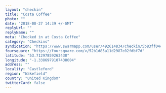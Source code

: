 ```yaml
---
layout: "checkin"
title: "Costa Coffee"
photo: ""
date: "2018-08-27 14:39 +/-GMT"
replyUrl: ""
replyName: ""
meta: "Checked in at Costa Coffee"
category: "Checkins"
syndication: "https://www.swarmapp.com/user/492614834/checkin/5b83ff04c0f163002c577d3e"
foursquare: "https://foursquare.com/v/52b1d85a11d2987c02fdbf7d"
latitude: "53.71297859263438"
longitude: "-1.3386979107438604"
address: ""
locality: "Castleford"
region: "Wakefield"
country: "United Kingdom"
twitterCard: false
---
```


